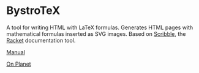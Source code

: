 BystroTeX
=========

A tool for writing HTML with LaTeX formulas. Generates HTML pages with mathematical formulas inserted as SVG images. 
Based on [Scribble](http://docs.racket-lang.org/scribble/), the [Racket](http://racket-lang.org/) documentation tool. 

[Manual](http://andreimikhailov.com/slides/bystroTeX/slides-manual/index.html)

[On Planet](http://planet.racket-lang.org/display.ss?package=bystroTeX.plt&owner=amkhlv)
